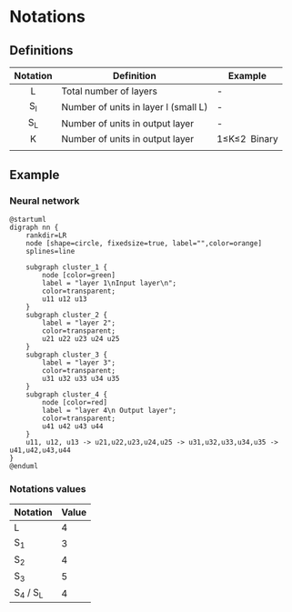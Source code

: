 # Notations
## Definitions
| Notation | Definition | Example
| :-: | - | -
| L | Total number of layers | -
| S<sub>l</sub> | Number of units in layer l (small L) | -
| S<sub>L</sub> | Number of units in output layer | -
| K | Number of units in output layer | 1&le;K&le;2&ensp;Binary
| | |

## Example
### Neural network
```plantuml
@startuml
digraph nn {
    rankdir=LR
    node [shape=circle, fixedsize=true, label="",color=orange]
    splines=line
    
    subgraph cluster_1 {
        node [color=green]
        label = "layer 1\nInput layer\n";
        color=transparent;
        u11 u12 u13
    }
    subgraph cluster_2 {
        label = "layer 2";
        color=transparent;
        u21 u22 u23 u24 u25
    }
    subgraph cluster_3 {
        label = "layer 3";
        color=transparent;
        u31 u32 u33 u34 u35
    }
    subgraph cluster_4 {
        node [color=red]
        label = "layer 4\n Output layer";
        color=transparent;
        u41 u42 u43 u44
    }
    u11, u12, u13 -> u21,u22,u23,u24,u25 -> u31,u32,u33,u34,u35 -> u41,u42,u43,u44
}
@enduml
```
### Notations values
| Notation | Value
| - | -
| L | 4
| S<sub>1</sub> | 3
| S<sub>2</sub> | 4
| S<sub>3</sub> | 5
| S<sub>4</sub> / S<sub>L</sub> | 4
